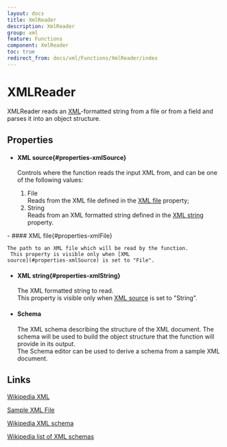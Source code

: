 ```yaml
---
layout: docs
title: XmlReader
description: XmlReader
group: xml
feature: Functions
component: XmlReader
toc: true
redirect_from: docs/xml/Functions/XmlReader/index
---
```

XMLReader
=========

XMLReader reads an [XML](http://en.wikipedia.org/wiki/XML)-formatted string from a
file or from a field and parses it into an object structure.

Properties
----------

-  #### XML source{#properties-xmlSource}

    Controls where the function reads the input XML from, and can be one
    of the following values:

    1.  File  
        Reads from the XML file defined in the [XML
        file](#properties-xmlFile) property;
    2.  String  
        Reads from an XML formatted string defined in the [XML
        string](#properties-xmlString) property.
<p>
-  #### XML file{#properties-xmlFile}

    The path to an XML file which will be read by the function.  
     This property is visible only when [XML
    source](#properties-xmlSource) is set to "File".

-  #### XML string{#properties-xmlString}

    The XML formatted string to read.  
     This property is visible only when [XML
    source](#properties-xmlSource) is set to "String".

-  #### Schema

    The XML schema describing the structure of the XML document. The
    schema will be used to build the object structure that the function
    will provide in its output.  
    The Schema editor can be used to derive a schema from a sample XML
    document.

Links
-----

[Wikipedia XML](http://en.wikipedia.org/wiki/XML)

[Sample XML
File](http://msdn.microsoft.com/en-us/library/ms762271(v=vs.85).aspx)

[Wikipedia XML schema](http://en.wikipedia.org/wiki/XML_schema)

[Wikipedia list of XML
schemas](http://en.wikipedia.org/wiki/List_of_XML_schemas)
